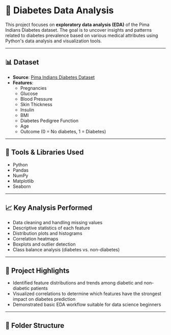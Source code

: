 # 🧪 Diabetes Data Analysis

This project focuses on **exploratory data analysis (EDA)** of the Pima Indians Diabetes dataset. The goal is to uncover insights and patterns related to diabetes prevalence based on various medical attributes using Python's data analysis and visualization tools.

---

## 📊 Dataset

- **Source**: [Pima Indians Diabetes Dataset](https://www.kaggle.com/datasets/uciml/pima-indians-diabetes-database)
- **Features**:
  - Pregnancies
  - Glucose
  - Blood Pressure
  - Skin Thickness
  - Insulin
  - BMI
  - Diabetes Pedigree Function
  - Age
  - Outcome (0 = No diabetes, 1 = Diabetes)

---

## 🧰 Tools & Libraries Used

- Python
- Pandas
- NumPy
- Matplotlib
- Seaborn

---

## 📈 Key Analysis Performed

- Data cleaning and handling missing values
- Descriptive statistics of each feature
- Distribution plots and histograms
- Correlation heatmaps
- Boxplots and outlier detection
- Class balance analysis (diabetes vs. non-diabetes)

---

## 📌 Project Highlights

- Identified feature distributions and trends among diabetic and non-diabetic patients
- Visualized correlations to determine which features have the strongest impact on diabetes prediction
- Demonstrated basic EDA workflow suitable for data science beginners

---

## 📁 Folder Structure

